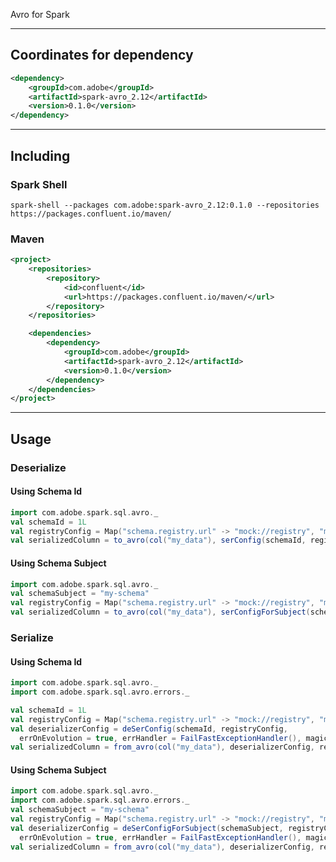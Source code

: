 Avro for Spark

---

## Coordinates for dependency

```xml
<dependency>
    <groupId>com.adobe</groupId>
    <artifactId>spark-avro_2.12</artifactId>
    <version>0.1.0</version>
</dependency>
```

---

## Including

### Spark Shell

`spark-shell --packages com.adobe:spark-avro_2.12:0.1.0 --repositories https://packages.confluent.io/maven/`

### Maven 

```xml
<project>
    <repositories>
        <repository>
            <id>confluent</id>
            <url>https://packages.confluent.io/maven/</url>
        </repository>
    </repositories>

    <dependencies>
        <dependency>
            <groupId>com.adobe</groupId>
            <artifactId>spark-avro_2.12</artifactId>
            <version>0.1.0</version>
        </dependency>
    </dependencies>
</project>
```

---

## Usage

### Deserialize


#### Using Schema Id

```scala
import com.adobe.spark.sql.avro._
val schemaId = 1L
val registryConfig = Map("schema.registry.url" -> "mock://registry", "max.schemas.per.subject" -> "200")
val serializedColumn = to_avro(col("my_data"), serConfig(schemaId, registryConfig), registryConfig)
```

#### Using Schema Subject

```scala
import com.adobe.spark.sql.avro._
val schemaSubject = "my-schema"
val registryConfig = Map("schema.registry.url" -> "mock://registry", "max.schemas.per.subject" -> "200")
val serializedColumn = to_avro(col("my_data"), serConfigForSubject(schemaSubject, registryConfig), registryConfig)
```

### Serialize

#### Using Schema Id

```scala
import com.adobe.spark.sql.avro._
import com.adobe.spark.sql.avro.errors._

val schemaId = 1L
val registryConfig = Map("schema.registry.url" -> "mock://registry", "max.schemas.per.subject" -> "200")
val deserializerConfig = deSerConfig(schemaId, registryConfig, 
  errOnEvolution = true, errHandler = FailFastExceptionHandler(), magicByteSize = 4) // These 3 are optional
val serializedColumn = from_avro(col("my_data"), deserializerConfig, registryConfig)
```

#### Using Schema Subject

```scala
import com.adobe.spark.sql.avro._
import com.adobe.spark.sql.avro.errors._
val schemaSubject = "my-schema"
val registryConfig = Map("schema.registry.url" -> "mock://registry", "max.schemas.per.subject" -> "200")
val deserializerConfig = deSerConfigForSubject(schemaSubject, registryConfig,
  errOnEvolution = true, errHandler = FailFastExceptionHandler(), magicByteSize = 4) // These 3 are optional
val serializedColumn = from_avro(col("my_data"), deserializerConfig, registryConfig)
```